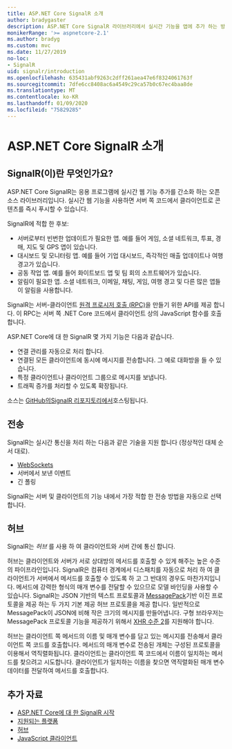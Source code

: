 ```yaml
---
title: ASP.NET Core SignalR 소개
author: bradygaster
description: ASP.NET Core SignalR 라이브러리에서 실시간 기능을 앱에 추가 하는 방법을 알아봅니다.
monikerRange: '>= aspnetcore-2.1'
ms.author: bradyg
ms.custom: mvc
ms.date: 11/27/2019
no-loc:
- SignalR
uid: signalr/introduction
ms.openlocfilehash: 635431abf9263c2dff261aea47e6f8324061763f
ms.sourcegitcommit: 7dfe6cc8408ac6a4549c29ca57b0c67ec4baa8de
ms.translationtype: MT
ms.contentlocale: ko-KR
ms.lasthandoff: 01/09/2020
ms.locfileid: "75829285"
---
```

# <a name="introduction-to-aspnet-core-opno-locsignalr"></a>ASP.NET Core SignalR 소개

## <a name="what-is-opno-locsignalr"></a>SignalR(이)란 무엇인가요?

ASP.NET Core SignalR는 응용 프로그램에 실시간 웹 기능 추가를 간소화 하는 오픈 소스 라이브러리입니다. 실시간 웹 기능을 사용하면 서버 쪽 코드에서 클라이언트로 콘텐츠를 즉시 푸시할 수 있습니다.

SignalR에 적합 한 후보:

* 서버로부터 빈번한 업데이트가 필요한 앱. 예를 들어 게임, 소셜 네트워크, 투표, 경매, 지도 및 GPS 앱이 있습니다.
* 대시보드 및 모니터링 앱. 예를 들어 기업 대시보드, 즉각적인 매출 업데이트나 여행 경고가 있습니다.
* 공동 작업 앱. 예를 들어 화이트보드 앱 및 팀 회의 소프트웨어가 있습니다.
* 알림이 필요한 앱. 소셜 네트워크, 이메일, 채팅, 게임, 여행 경고 및 다른 많은 앱들이 알림을 사용합니다.

SignalR는 서버-클라이언트 [원격 프로시저 호출 (RPC)](https://wikipedia.org/wiki/Remote_procedure_call)을 만들기 위한 API를 제공 합니다. 이 RPC는 서버 쪽 .NET Core 코드에서 클라이언트 상의 JavaScript 함수를 호출합니다.

ASP.NET Core에 대 한 SignalR 몇 가지 기능은 다음과 같습니다.

* 연결 관리를 자동으로 처리 합니다.
* 연결된 모든 클라이언트에 동시에 메시지를 전송합니다. 그 예로 대화방을 들 수 있습니다.
* 특정 클라이언트나 클라이언트 그룹으로 메시지를 보냅니다.
* 트래픽 증가를 처리할 수 있도록 확장됩니다.

소스는 [GitHub의SignalR 리포지토리에서](https://github.com/dotnet/AspNetCore/tree/master/src/SignalR)호스팅됩니다.

## <a name="transports"></a>전송

SignalR는 실시간 통신을 처리 하는 다음과 같은 기술을 지원 합니다 (정상적인 대체 순서 대로).

* [WebSockets](https://tools.ietf.org/html/rfc7118)
* 서버에서 보낸 이벤트
* 긴 폴링

SignalR는 서버 및 클라이언트의 기능 내에서 가장 적합 한 전송 방법을 자동으로 선택 합니다.

## <a name="hubs"></a>허브

SignalR는 *허브* 를 사용 하 여 클라이언트와 서버 간에 통신 합니다.

허브는 클라이언트와 서버가 서로 상대방의 메서드를 호출할 수 있게 해주는 높은 수준의 파이프라인입니다. SignalR은 컴퓨터 경계에서 디스패치를 자동으로 처리 하 여 클라이언트가 서버에서 메서드를 호출할 수 있도록 하 고 그 반대의 경우도 마찬가지입니다. 메서드에 강력한 형식의 매개 변수를 전달할 수 있으므로 모델 바인딩을 사용할 수 있습니다. SignalR는 JSON 기반의 텍스트 프로토콜과 [MessagePack](https://msgpack.org/)기반 이진 프로토콜을 제공 하는 두 가지 기본 제공 허브 프로토콜을 제공 합니다.  일반적으로 MessagePack이 JSON에 비해 작은 크기의 메시지를 만들어냅니다. 구형 브라우저는 MessagePack 프로토콜 기능을 제공하기 위해서 [XHR 수준 2](https://caniuse.com/#feat=xhr2)를 지원해야 합니다.

허브는 클라이언트 쪽 메서드의 이름 및 매개 변수를 담고 있는 메시지를 전송해서 클라이언트 쪽 코드를 호출합니다. 메서드의 매개 변수로 전송된 개체는 구성된 프로토콜을 이용해서 역직렬화됩니다. 클라이언트는 클라이언트 쪽 코드에서 이름이 일치하는 메서드를 찾으려고 시도합니다. 클라이언트가 일치하는 이름을 찾으면 역직렬화된 매개 변수 데이터를 전달하여 메서드를 호출합니다.

## <a name="additional-resources"></a>추가 자료

* [ASP.NET Core에 대 한 SignalR 시작](xref:tutorials/signalr)
* [지원되는 플랫폼](xref:signalr/supported-platforms)
* [허브](xref:signalr/hubs)
* [JavaScript 클라이언트](xref:signalr/javascript-client)
